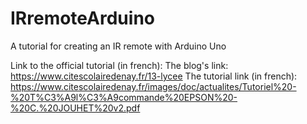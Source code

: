 # IRremoteArduino
A tutorial for creating an IR remote with Arduino Uno

Link to the official tutorial (in french):
The blog's link: https://www.citescolairedenay.fr/13-lycee
The tutorial link (in french): https://www.citescolairedenay.fr/images/doc/actualites/Tutoriel%20-%20T%C3%A9l%C3%A9commande%20EPSON%20-%20C.%20JOUHET%20v2.pdf
